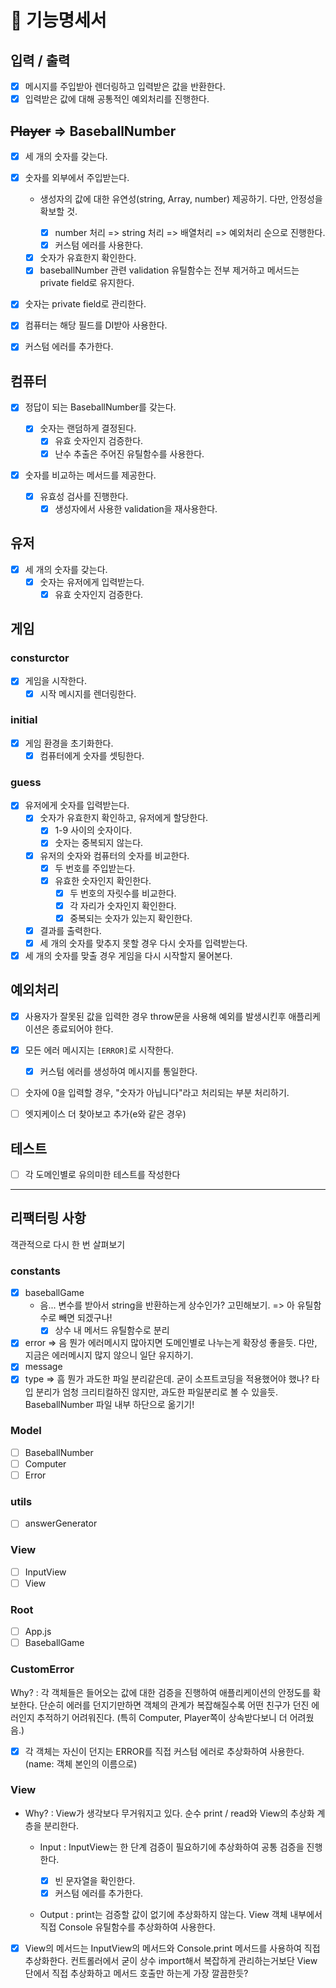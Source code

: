# 🚀 기능명세서

## 입력 / 출력

- [x] 메시지를 주입받아 렌더링하고 입력받은 값을 반환한다.
- [x] 입력받은 값에 대해 공통적인 예외처리를 진행한다.

## ~~Player~~ => BaseballNumber

- [x] 세 개의 숫자를 갖는다.
- [x] 숫자를 외부에서 주입받는다.

  - 생성자의 값에 대한 유연성(string, Array, number) 제공하기. 다만, 안정성을 확보할 것.

    - [x] number 처리 => string 처리 => 배열처리 => 예외처리 순으로 진행한다.
    - [x] 커스텀 에러를 사용한다.

  - [x] 숫자가 유효한지 확인한다.
  - [x] baseballNumber 관련 validation 유틸함수는 전부 제거하고 메서드는 private field로 유지한다.

- [x] 숫자는 private field로 관리한다.
- [x] 컴퓨터는 해당 필드를 DI받아 사용한다.
- [x] 커스텀 에러를 추가한다.

## 컴퓨터

- [x] 정답이 되는 BaseballNumber를 갖는다.

  - [x] 숫자는 랜덤하게 결정된다.
    - [x] 유효 숫자인지 검증한다.
    - [x] 난수 추출은 주어진 유틸함수를 사용한다.

- [x] 숫자를 비교하는 메서드를 제공한다.
  - [x] 유효성 검사를 진행한다.
    - [x] 생성자에서 사용한 validation을 재사용한다.

## 유저

- [x] 세 개의 숫자를 갖는다.
  - [x] 숫자는 유저에게 입력받는다.
    - [x] 유효 숫자인지 검증한다.

## 게임

### consturctor

- [x] 게임을 시작한다.
  - [x] 시작 메시지를 렌더링한다.

### initial

- [x] 게임 환경을 초기화한다.
  - [x] 컴퓨터에게 숫자를 셋팅한다.

### guess

- [x] 유저에게 숫자를 입력받는다.
  - [x] 숫자가 유효한지 확인하고, 유저에게 할당한다.
    - [x] 1-9 사이의 숫자이다.
    - [x] 숫자는 중복되지 않는다.
  - [x] 유저의 숫자와 컴퓨터의 숫자를 비교한다.
    - [x] 두 번호를 주입받는다.
    - [x] 유효한 숫자인지 확인한다.
      - [x] 두 번호의 자릿수를 비교한다.
      - [x] 각 자리가 숫자인지 확인한다.
      - [x] 중복되는 숫자가 있는지 확인한다.
  - [x] 결과를 출력한다.
  - [x] 세 개의 숫자를 맞추지 못할 경우 다시 숫자를 입력받는다.
- [x] 세 개의 숫자를 맞출 경우 게임을 다시 시작할지 물어본다.

## 예외처리

- [x] 사용자가 잘못된 값을 입력한 경우 throw문을 사용해 예외를 발생시킨후 애플리케이션은 종료되어야 한다.

- [x] 모든 에러 메시지는 `[ERROR]`로 시작한다.

  - [x] 커스텀 에러를 생성하여 메시지를 통일한다.

- [ ] 숫자에 0을 입력할 경우, "숫자가 아닙니다"라고 처리되는 부분 처리하기.
- [ ] 엣지케이스 더 찾아보고 추가(e와 같은 경우)

## 테스트

- [ ] 각 도메인별로 유의미한 테스트를 작성한다

---

## 리팩터링 사항

객관적으로 다시 한 번 살펴보기

### constants

- [x] baseballGame
  - 음... 변수를 받아서 string을 반환하는게 상수인가? 고민해보기.
    => 아 유틸함수로 빼면 되겠구나!
    - [x] 상수 내 메서드 유틸함수로 분리
- [x] error
      => 음 뭔가 에러메시지 많아지면 도메인별로 나누는게 확장성 좋을듯. 다만, 지금은 에러메시지 많지 않으니 일단 유지하기.
- [x] message
- [x] type => 흠 뭔가 과도한 파일 분리같은데. 굳이 소프트코딩을 적용했어야 했나? 타입 분리가 엄청 크리티컬하진 않지만, 과도한 파일분리로 볼 수 있을듯. BaseballNumber 파일 내부 하단으로 옮기기!

### Model

- [ ] BaseballNumber
- [ ] Computer
- [ ] Error

### utils

- [ ] answerGenerator

### View

- [ ] InputView
- [ ] View

### Root

- [ ] App.js
- [ ] BaseballGame

### CustomError

Why? : 각 객체들은 들어오는 값에 대한 검증을 진행하여 애플리케이션의 안정도를 확보한다.
단순히 에러를 던지기만하면 객체의 관계가 복잡해질수록 어떤 친구가 던진 에러인지 추적하기 어려워진다. (특히 Computer, Player쪽이 상속받다보니 더 어려웠음.)

- [x] 각 객체는 자신이 던지는 ERROR를 직접 커스텀 에러로 추상화하여 사용한다.(name: 객체 본인의 이름으로)

### View

- Why? : View가 생각보다 무거워지고 있다. 순수 print / read와 View의 추상화 계층을 분리한다.

  - Input : InputView는 한 단계 검증이 필요하기에 추상화하여 공통 검증을 진행한다.

    - [x] 빈 문자열을 확인한다.
    - [x] 커스텀 에러를 추가한다.

  - Output : print는 검증할 값이 없기에 추상화하지 않는다. View 객체 내부에서 직접 Console 유틸함수를 추상화하여 사용한다.

- [x] View의 메서드는 InputView의 메서드와 Console.print 메서드를 사용하여 직접 추상화한다. 컨트롤러에서 굳이 상수 import해서 복잡하게 관리하는거보단 View 단에서 직접 추상화하고 메서드 호출만 하는게 가장 깔끔한듯?
